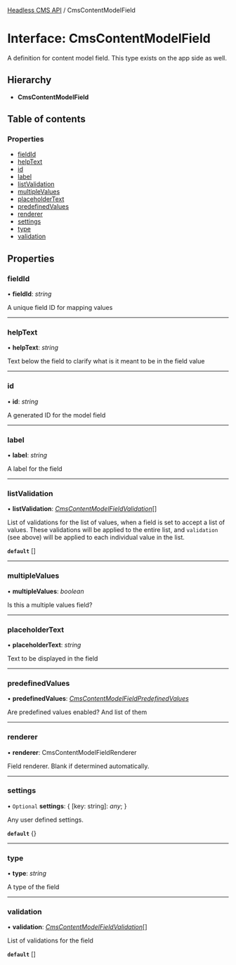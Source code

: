 [Headless CMS API](../index) / CmsContentModelField

# Interface: CmsContentModelField

A definition for content model field. This type exists on the app side as well.

## Hierarchy

* **CmsContentModelField**

## Table of contents

### Properties

- [fieldId](cmscontentmodelfield.md#fieldid)
- [helpText](cmscontentmodelfield.md#helptext)
- [id](cmscontentmodelfield.md#id)
- [label](cmscontentmodelfield.md#label)
- [listValidation](cmscontentmodelfield.md#listvalidation)
- [multipleValues](cmscontentmodelfield.md#multiplevalues)
- [placeholderText](cmscontentmodelfield.md#placeholdertext)
- [predefinedValues](cmscontentmodelfield.md#predefinedvalues)
- [renderer](cmscontentmodelfield.md#renderer)
- [settings](cmscontentmodelfield.md#settings)
- [type](cmscontentmodelfield.md#type)
- [validation](cmscontentmodelfield.md#validation)

## Properties

### fieldId

• **fieldId**: *string*

A unique field ID for mapping values

___

### helpText

• **helpText**: *string*

Text below the field to clarify what is it meant to be in the field value

___

### id

• **id**: *string*

A generated ID for the model field

___

### label

• **label**: *string*

A label for the field

___

### listValidation

• **listValidation**: [*CmsContentModelFieldValidation*](cmscontentmodelfieldvalidation.md)[]

List of validations for the list of values, when a field is set to accept a list of values.
These validations will be applied to the entire list, and `validation` (see above) will be applied
to each individual value in the list.

**`default`** []

___

### multipleValues

• **multipleValues**: *boolean*

Is this a multiple values field?

___

### placeholderText

• **placeholderText**: *string*

Text to be displayed in the field

___

### predefinedValues

• **predefinedValues**: [*CmsContentModelFieldPredefinedValues*](cmscontentmodelfieldpredefinedvalues.md)

Are predefined values enabled? And list of them

___

### renderer

• **renderer**: CmsContentModelFieldRenderer

Field renderer. Blank if determined automatically.

___

### settings

• `Optional` **settings**: { [key: string]: *any*;  }

Any user defined settings.

**`default`** {}

___

### type

• **type**: *string*

A type of the field

___

### validation

• **validation**: [*CmsContentModelFieldValidation*](cmscontentmodelfieldvalidation.md)[]

List of validations for the field

**`default`** []
